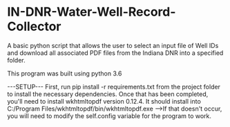 # IN-DNR-Water-Well-Record-Collector
A basic python script that allows the user to select an input file of Well IDs and download all associated PDF files from the Indiana DNR into a specified folder.


This program was built using python 3.6


---SETUP---
First, run pip install -r requirements.txt from the project folder to install the necessary dependencies.
Once that has been completed, you'll need to install wkhtmltopdf version 0.12.4. It should install into C:/Program Files/wkhtmltopdf/bin/wkhtmltopdf.exe -->If that doesn't occur, you will need to modify the self.config variable for the program to work.
